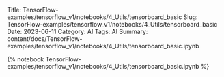 Title: TensorFlow-examples/tensorflow_v1/notebooks/4_Utils/tensorboard_basic
Slug: TensorFlow-examples/tensorflow_v1/notebooks/4_Utils/tensorboard_basic
Date: 2023-06-11
Category: AI
Tags: AI
Summary: content/docs/TensorFlow-examples/tensorflow_v1/notebooks/4_Utils/tensorboard_basic.ipynb

{% notebook TensorFlow-examples/tensorflow_v1/notebooks/4_Utils/tensorboard_basic.ipynb %}